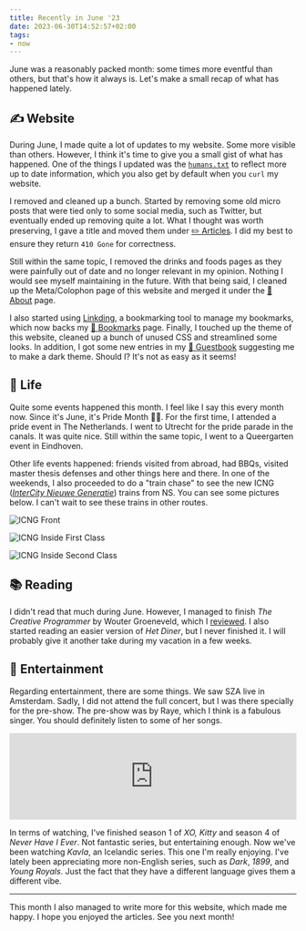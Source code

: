 ```yaml
---
title: Recently in June '23
date: 2023-06-30T14:52:57+02:00
tags:
- now
---
```


June was a reasonably packed month: some times more eventful than others, but that's how it always is. Let's make a small recap of what has happened lately.

<!--more-->

## ✍️ Website

During June, I made quite a lot of updates to my website. Some more visible than others. However, I think it's time to give you a small gist of what has happened. One of the things I updated was the [`humans.txt`](/humans.txt) to reflect more up to date information, which you also get by default when you `curl` my website.

I removed and cleaned up a bunch. Started by removing some old micro posts that were tied only to some social media, such as Twitter, but eventually ended up removing quite a lot. What I thought was worth preserving, I gave a title and moved them under [✏️ Articles](/articles/). I did my best to ensure they return `410 Gone` for correctness.

Still within the same topic, I removed the drinks and foods pages as they were painfully out of date and no longer relevant in my opinion. Nothing I would see myself maintaining in the future. With that being said, I cleaned up the Meta/Colophon page of this website and merged it under the [🧁 About](/about/) page.

I also started using [Linkding](https://github.com/sissbruecker/linkding), a bookmarking tool to manage my bookmarks, which now backs my [🔖 Bookmarks](/bookmarks/) page. Finally, I touched up the theme of this website, cleaned up a bunch of unused CSS and streamlined some looks. In addition, I got some new entries in my [📖 Guestbook](/guestbook/) suggesting me to make a dark theme. Should I? It's not as easy as it seems!

## 🍄 Life

Quite some events happened this month. I feel like I say this every month now. Since it's June, it's Pride Month 🏳️‍🌈. For the first time, I attended a pride event in The Netherlands. I went to Utrecht for the pride parade in the canals. It was quite nice. Still within the same topic, I went to a Queergarten event in Eindhoven.

Other life events happened: friends visited from abroad, had BBQs, visited master thesis defenses and other things here and there. In one of the weekends, I also proceeded to do a "train chase" to see the new ICNG ([*InterCity Nieuwe Generatie*](https://nl.wikipedia.org/wiki/Intercity_Nieuwe_Generatie)) trains from NS. You can see some pictures below. I can't wait to see these trains in other routes.

<div class='fg fw' style='grid-template-columns: repeat(3, 1fr);'>

![](cdn:/2023-06-icng-front "ICNG Front")

![](cdn:/2023-06-icng-inside-first "ICNG Inside First Class")

![](cdn:/2023-06-icng-inside "ICNG Inside Second Class")

</div>

## 📚 Reading

I didn't read that much during June. However, I managed to finish *The Creative Programmer* by Wouter Groeneveld, which I [reviewed](/2023/06/12/the-creative-programmer/). I also started reading an easier version of *Het Diner*, but I never finished it. I will probably give it another take during my vacation in a few weeks.

## 🍿 Entertainment

Regarding entertainment, there are some things. We saw SZA live in Amsterdam. Sadly, I did not attend the full concert, but I was there specially for the pre-show. The pre-show was by Raye, which I think is a fabulous singer. You should definitely listen to some of her songs.

<iframe src='https://open.spotify.com/embed/album/3U8n8LzBx2o9gYXvvNq4uH'
  width='100%'
  height='152'
  frameBorder='0'
  allow='autoplay; clipboard-write; encrypted-media; picture-in-picture'
  loading='lazy' referrerpolicy='no-referrer'></iframe>

In terms of watching, I've finished season 1 of *XO, Kitty* and season 4 of *Never Have I Ever*. Not fantastic series, but entertaining enough. Now we've been watching *Kavla*, an Icelandic series. This one I'm really enjoying. I've lately been appreciating more non-English series, such as *Dark*, *1899*, and *Young Royals*. Just the fact that they have a different language gives them a different vibe.

<hr>

This month I also managed to write more for this website, which made me happy. I hope you enjoyed the articles. See you next month!
